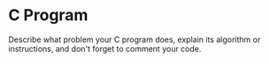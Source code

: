 # C Program

Describe what problem your C program does, explain its algorithm or instructions, and don't forget to comment your code.
